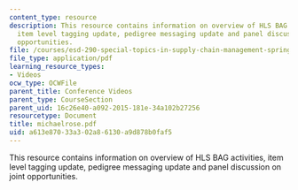 ```yaml
---
content_type: resource
description: This resource contains information on overview of HLS BAG activities,
  item level tagging update, pedigree messaging update and panel discussion on joint
  opportunities.
file: /courses/esd-290-special-topics-in-supply-chain-management-spring-2005/a613e87033a302a86130a9d878b0faf5_michaelrose.pdf
file_type: application/pdf
learning_resource_types:
- Videos
ocw_type: OCWFile
parent_title: Conference Videos
parent_type: CourseSection
parent_uid: 16c26e40-a092-2015-181e-34a102b27256
resourcetype: Document
title: michaelrose.pdf
uid: a613e870-33a3-02a8-6130-a9d878b0faf5
---
```

This resource contains information on overview of HLS BAG activities, item level tagging update, pedigree messaging update and panel discussion on joint opportunities.

